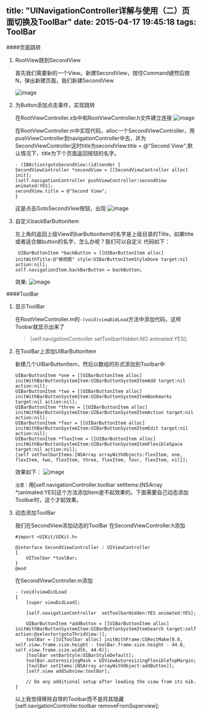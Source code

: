 title: "UINavigationController详解与使用（二）页面切换及ToolBar"
date: 2015-04-17 19:45:18
tags: ToolBar
---

####页面跳转

1. RootView跳到SecondView

	首先我们需要新的一个View。新建SecondView，按住Command键然后按N，弹出新建页面，我们新建SecondView
	
	![image](/images/UINavigationVC/10.png)

2. 为Button添加点击事件，实现跳转

	在RootViewController.xib中和RootViewController.h文件建立连接
	![image](/images/UINavigationVC/11.png)

	在RootViewController.m中实现代码，alloc一个SecondViewController，用pushViewController到navigationController中去，并为SecondViewController这时title为secondView.title = @"Second View";默认情况下，title为下个页面返回按钮的名字。
	
	```
	- (IBAction)gotoSecondView:(id)sender {
    SecondViewController *secondView = [[SecondViewController alloc] init];
    [self.navigationController pushViewController:secondView animated:YES];
    secondView.title = @"Second View";
	}
	```

	这是点击GotoSecondView按钮，出现
	![image](/images/UINavigationVC/12.png)

3. 自定义backBarButtonItem

	左上角的返回上级View的barButtonItem的名字是上级目录的Title，如果title或者适合做button的名字，怎么办呢？我们可以自定义
	代码如下：
	
	```
	 UIBarButtonItem *backButton = [[UIBarButtonItem alloc] initWithTitle:@"根视图" style:UIBarButtonItemStyleDone target:nil action:nil];
    self.navigationItem.backBarButton = backButton;
	```
	效果:
	![image](/images/UINavigationVC/13.png)

####ToolBar

1. 显示ToolBar

	在RootViewController.m的`-(void)viewDidLoad`方法中添加代码，这样Toobar就显示出来了
	>[self.navigationController setToolbarHidden:NO animated:YES];

2. 在ToolBar上添加UIBarButtonItem

	新建几个UIBarButtonItem，然后以数组的形式添加到Toolbar中
	
	```
	UIBarButtonItem *one = [[UIBarButtonItem alloc] initWithBarButtonSystemItem:UIBarButtonSystemItemAdd target:nil action:nil];
	UIBarButtonItem *two = [[UIBarButtonItem alloc] initWithBarButtonSystemItem:UIBarButtonSystemItemBookmarks target:nil action:nil];
	UIBarButtonItem *three = [[UIBarButtonItem alloc] initWithBarButtonSystemItem:UIBarButtonSystemItemAction target:nil action:nil];
	UIBarButtonItem *four = [[UIBarButtonItem alloc] initWithBarButtonSystemItem:UIBarButtonSystemItemEdit target:nil action:nil];
	UIBarButtonItem *flexItem = [[UIBarButtonItem alloc] initWithBarButtonSystemItem:UIBarButtonSystemItemFlexibleSpace target:nil action:nil];
	[self setToolbarItems:[NSArray arrayWithObjects:flexItem, one, flexItem, two, flexItem, three, flexItem, four, flexItem, nil]];
	```
	效果如下：
	![image](/images/UINavigationVC/14.png)

	`注意：`用[self.navigationController.toolbar setItems:(NSArray *)animated:YES]这个方法添加Item是不起效果的。下面需要自己动态添加Toolbar时，这个才起效果。

3. 动态添加ToolBar

	我们在SecondView添加动态的ToolBar
	在SecondViewController.h添加
	
	```
	#import <UIKit/UIKit.h>

	@interface SecondViewController : UIViewController
	{
	    UIToolbar *toolBar;
	}
	@end

	```

	在SecondViewController.m添加
	
	```
	- (void)viewDidLoad
	{
	    [super viewDidLoad];
	
	    [self.navigationController  setToolbarHidden:YES animated:YES];
		
	    UIBarButtonItem *addButton = [[UIBarButtonItem alloc] initWithBarButtonSystemItem:UIBarButtonSystemItemSearch target:self action:@selector(gotoThridView:)];
	    toolBar = [[UIToolbar alloc] initWithFrame:CGRectMake(0.0, self.view.frame.size.height - toolBar.frame.size.height - 44.0, self.view.frame.size.width, 44.0)];
	    [toolBar setBarStyle:UIBarStyleDefault];
	    toolBar.autoresizingMask = UIViewAutoresizingFlexibleTopMargin;
	    [toolBar setItems:[NSArray arrayWithObject:addButton]];
	    [self.view addSubview:toolBar];
	     
	    // Do any additional setup after loading the view from its nib.
	}
	```
	以上我觉得移除自带的Toolbar而不是将其隐藏
	[self.navigationController.toolbar removeFromSuperview];
